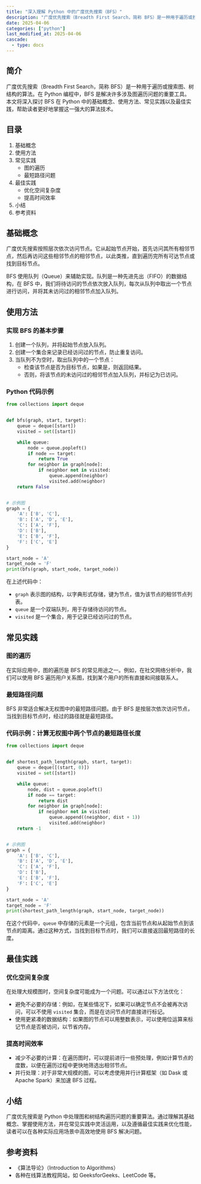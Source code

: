 ```yaml
---
title: "深入理解 Python 中的广度优先搜索（BFS）"
description: "广度优先搜索（Breadth First Search，简称 BFS）是一种用于遍历或搜索图、树结构的算法。在 Python 编程中，BFS 是解决许多涉及图遍历问题的重要工具。本文将深入探讨 BFS 在 Python 中的基础概念、使用方法、常见实践以及最佳实践，帮助读者更好地掌握这一强大的算法技术。"
date: 2025-04-06
categories: ["python"]
last_modified_at: 2025-04-06
cascade:
  - type: docs
---
```



## 简介
广度优先搜索（Breadth First Search，简称 BFS）是一种用于遍历或搜索图、树结构的算法。在 Python 编程中，BFS 是解决许多涉及图遍历问题的重要工具。本文将深入探讨 BFS 在 Python 中的基础概念、使用方法、常见实践以及最佳实践，帮助读者更好地掌握这一强大的算法技术。

<!-- more -->
## 目录
1. 基础概念
2. 使用方法
3. 常见实践
    - 图的遍历
    - 最短路径问题
4. 最佳实践
    - 优化空间复杂度
    - 提高时间效率
5. 小结
6. 参考资料

## 基础概念
广度优先搜索按照层次依次访问节点。它从起始节点开始，首先访问其所有相邻节点，然后再访问这些相邻节点的相邻节点，以此类推，直到遍历完所有可达节点或找到目标节点。

BFS 使用队列（Queue）来辅助实现。队列是一种先进先出（FIFO）的数据结构，在 BFS 中，我们将待访问的节点依次放入队列，每次从队列中取出一个节点进行访问，并将其未访问过的相邻节点加入队列。

## 使用方法
### 实现 BFS 的基本步骤
1. 创建一个队列，并将起始节点放入队列。
2. 创建一个集合来记录已经访问过的节点，防止重复访问。
3. 当队列不为空时，取出队列中的一个节点：
    - 检查该节点是否为目标节点，如果是，则返回结果。
    - 否则，将该节点的未访问过的相邻节点加入队列，并标记为已访问。

### Python 代码示例
```python
from collections import deque


def bfs(graph, start, target):
    queue = deque([start])
    visited = set([start])

    while queue:
        node = queue.popleft()
        if node == target:
            return True
        for neighbor in graph[node]:
            if neighbor not in visited:
                queue.append(neighbor)
                visited.add(neighbor)
    return False


# 示例图
graph = {
    'A': ['B', 'C'],
    'B': ['A', 'D', 'E'],
    'C': ['A', 'F'],
    'D': ['B'],
    'E': ['B', 'F'],
    'F': ['C', 'E']
}

start_node = 'A'
target_node = 'F'
print(bfs(graph, start_node, target_node))
```
在上述代码中：
- `graph` 表示图的结构，以字典形式存储，键为节点，值为该节点的相邻节点列表。
- `queue` 是一个双端队列，用于存储待访问的节点。
- `visited` 是一个集合，用于记录已经访问过的节点。

## 常见实践
### 图的遍历
在实际应用中，图的遍历是 BFS 的常见用途之一。例如，在社交网络分析中，我们可以使用 BFS 遍历用户关系图，找到某个用户的所有直接和间接联系人。

### 最短路径问题
BFS 非常适合解决无权图中的最短路径问题。由于 BFS 是按层次依次访问节点，当找到目标节点时，经过的路径就是最短路径。

### 代码示例：计算无权图中两个节点的最短路径长度
```python
from collections import deque


def shortest_path_length(graph, start, target):
    queue = deque([(start, 0)])
    visited = set([start])

    while queue:
        node, dist = queue.popleft()
        if node == target:
            return dist
        for neighbor in graph[node]:
            if neighbor not in visited:
                queue.append((neighbor, dist + 1))
                visited.add(neighbor)
    return -1


# 示例图
graph = {
    'A': ['B', 'C'],
    'B': ['A', 'D', 'E'],
    'C': ['A', 'F'],
    'D': ['B'],
    'E': ['B', 'F'],
    'F': ['C', 'E']
}

start_node = 'A'
target_node = 'F'
print(shortest_path_length(graph, start_node, target_node))
```
在这个代码中，`queue` 中存储的元素是一个元组，包含当前节点和从起始节点到该节点的距离。通过这种方式，当找到目标节点时，我们可以直接返回最短路径的长度。

## 最佳实践
### 优化空间复杂度
在处理大规模图时，空间复杂度可能成为一个问题。可以通过以下方法优化：
- 避免不必要的存储：例如，在某些情况下，如果可以确定节点不会被再次访问，可以不使用 `visited` 集合，而是在访问节点时直接进行标记。
- 使用更紧凑的数据结构：如果图的节点可以用整数表示，可以使用位运算来标记节点是否被访问，以节省内存。

### 提高时间效率
- 减少不必要的计算：在遍历图时，可以提前进行一些预处理，例如计算节点的度数，以便在遍历过程中更快地筛选出相邻节点。
- 并行处理：对于非常大规模的图，可以考虑使用并行计算框架（如 Dask 或 Apache Spark）来加速 BFS 过程。

## 小结
广度优先搜索是 Python 中处理图和树结构遍历问题的重要算法。通过理解其基础概念、掌握使用方法，并在常见实践中灵活运用，以及遵循最佳实践来优化性能，读者可以在各种实际应用场景中高效地使用 BFS 解决问题。

## 参考资料
- 《算法导论》（Introduction to Algorithms）
- 各种在线算法教程网站，如 GeeksforGeeks、LeetCode 等。 